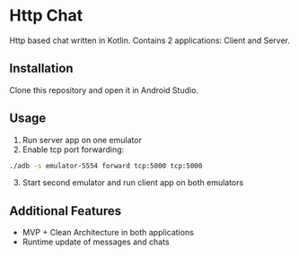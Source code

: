 # Http Chat

Http based chat written in Kotlin.
Contains 2 applications: Client and Server.


## Installation

Clone this repository and open it in Android Studio.

## Usage

1. Run server app on one emulator
2. Enable tcp port forwarding:
```bash
./adb -s emulator-5554 forward tcp:5000 tcp:5000
```
3. Start second emulator and run client app on both emulators


## Additional Features

* MVP + Clean Architecture in both applications
* Runtime update of messages and chats

